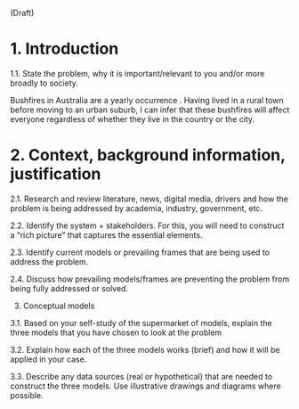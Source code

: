 (Draft)

# 1. Introduction #

1.1. State the problem, why it is important/relevant to you and/or more broadly to society.

Bushfires in Australia are a yearly occurrence . Having lived in a rural town before moving to an urban suburb, I can infer that these bushfires will affect everyone regardless of whether they live in the country or the city.

# 2. Context, background information, justification #

2.1. Research and review literature, news, digital media, drivers and how the problem is being addressed by academia, industry, government, etc. 



2.2. Identify the system + stakeholders. For this, you will need to construct a “rich picture” that captures the essential elements. 

2.3. Identify current models or prevailing frames that are being used to address the problem.

2.4. Discuss how prevailing models/frames are preventing the problem from being fully addressed or solved.

3. Conceptual models 

3.1. Based on your self-study of the supermarket of models, explain the three models that you have chosen to look at the problem 

3.2. Explain how each of the three models works (brief) and how it will be applied in your case. 

3.3. Describe any data sources (real or hypothetical) that are needed to construct the three models. Use illustrative drawings and diagrams where possible.
